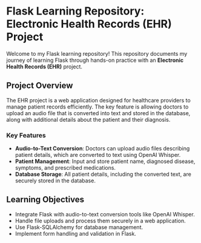 # Flask Learning Repository: Electronic Health Records (EHR) Project  

Welcome to my Flask learning repository! This repository documents my journey of learning Flask through hands-on practice with an **Electronic Health Records (EHR)** project.  

## Project Overview  

The EHR project is a web application designed for healthcare providers to manage patient records efficiently. The key feature is allowing doctors to upload an audio file that is converted into text and stored in the database, along with additional details about the patient and their diagnosis.  

### Key Features  
- **Audio-to-Text Conversion**: Doctors can upload audio files describing patient details, which are converted to text using OpenAI Whisper.  
- **Patient Management**: Input and store patient name, diagnosed disease, symptoms, and prescribed medications.  
- **Database Storage**: All patient details, including the converted text, are securely stored in the database.  


## Learning Objectives  
- Integrate Flask with audio-to-text conversion tools like OpenAI Whisper.  
- Handle file uploads and process them securely in a web application.  
- Use Flask-SQLAlchemy for database management.  
- Implement form handling and validation in Flask.  


